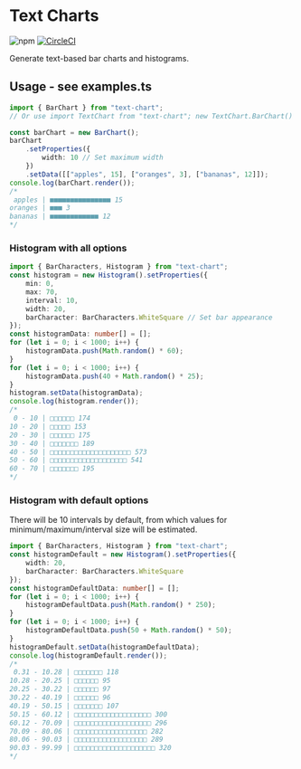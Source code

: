 # Text Charts
![npm](https://img.shields.io/npm/v/text-chart.svg)
[![CircleCI](https://circleci.com/gh/weijunyu/text-chart.svg?style=shield)](https://circleci.com/gh/weijunyu/text-chart)

Generate text-based bar charts and histograms.

## Usage - see examples.ts
```typescript
import { BarChart } from "text-chart";
// Or use import TextChart from "text-chart"; new TextChart.BarChart() etc

const barChart = new BarChart();
barChart
    .setProperties({
        width: 10 // Set maximum width
    })
    .setData([["apples", 15], ["oranges", 3], ["bananas", 12]]);
console.log(barChart.render());
/*
 apples | ■■■■■■■■■■■■■■■ 15
oranges | ■■■ 3
bananas | ■■■■■■■■■■■■ 12
*/
```
### Histogram with all options
```typescript
import { BarCharacters, Histogram } from "text-chart";
const histogram = new Histogram().setProperties({
    min: 0,
    max: 70,
    interval: 10,
    width: 20,
    barCharacter: BarCharacters.WhiteSquare // Set bar appearance
});
const histogramData: number[] = [];
for (let i = 0; i < 1000; i++) {
    histogramData.push(Math.random() * 60);
}
for (let i = 0; i < 1000; i++) {
    histogramData.push(40 + Math.random() * 25);
}
histogram.setData(histogramData);
console.log(histogram.render());
/* 
 0 - 10 | □□□□□□ 174
10 - 20 | □□□□□ 153
20 - 30 | □□□□□□ 175
30 - 40 | □□□□□□□ 189
40 - 50 | □□□□□□□□□□□□□□□□□□□□ 573
50 - 60 | □□□□□□□□□□□□□□□□□□□ 541
60 - 70 | □□□□□□□ 195
*/
```

### Histogram with default options
There will be 10 intervals by default, from which values for minimum/maximum/interval size will be estimated.

```typescript
import { BarCharacters, Histogram } from "text-chart";
const histogramDefault = new Histogram().setProperties({
    width: 20,
    barCharacter: BarCharacters.WhiteSquare
});
const histogramDefaultData: number[] = [];
for (let i = 0; i < 1000; i++) {
    histogramDefaultData.push(Math.random() * 250);
}
for (let i = 0; i < 1000; i++) {
    histogramDefaultData.push(50 + Math.random() * 50);
}
histogramDefault.setData(histogramDefaultData);
console.log(histogramDefault.render());
/*
 0.31 - 10.28 | □□□□□□□ 118
10.28 - 20.25 | □□□□□□ 95
20.25 - 30.22 | □□□□□□ 97
30.22 - 40.19 | □□□□□□ 96
40.19 - 50.15 | □□□□□□□ 107
50.15 - 60.12 | □□□□□□□□□□□□□□□□□□□ 300
60.12 - 70.09 | □□□□□□□□□□□□□□□□□□□ 296
70.09 - 80.06 | □□□□□□□□□□□□□□□□□□ 282
80.06 - 90.03 | □□□□□□□□□□□□□□□□□□ 289
90.03 - 99.99 | □□□□□□□□□□□□□□□□□□□□ 320
*/
```
